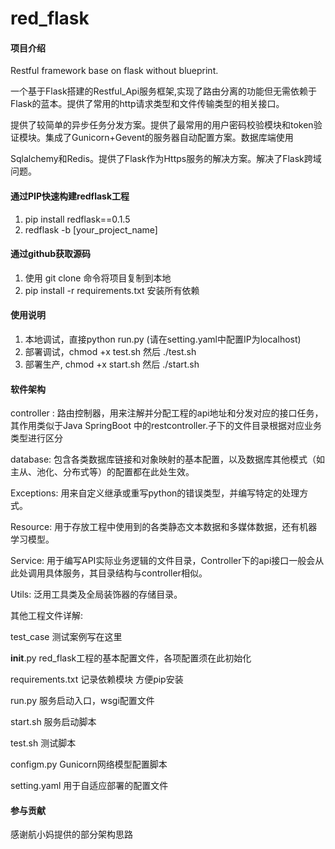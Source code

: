 # red_flask

#### 项目介绍

Restful framework base on flask without blueprint.

一个基于Flask搭建的Restful_Api服务框架,实现了路由分离的功能但无需依赖于Flask的蓝本。提供了常用的http请求类型和文件传输类型的相关接口。

提供了较简单的异步任务分发方案。提供了最常用的用户密码校验模块和token验证模块。集成了Gunicorn+Gevent的服务器自动配置方案。数据库端使用

Sqlalchemy和Redis。提供了Flask作为Https服务的解决方案。解决了Flask跨域问题。

#### 通过PIP快速构建redflask工程

1. pip install redflask==0.1.5
2. redflask -b [your_project_name]

#### 通过github获取源码

1. 使用 git clone 命令将项目复制到本地
2. pip install -r requirements.txt 安装所有依赖

#### 使用说明

1. 本地调试，直接python run.py (请在setting.yaml中配置IP为localhost)
2. 部署调试，chmod +x test.sh  然后 ./test.sh
3. 部署生产, chmod +x start.sh 然后 ./start.sh

#### 软件架构

controller : 路由控制器，用来注解并分配工程的api地址和分发对应的接口任务，其作用类似于Java SpringBoot 中的restcontroller.子下的文件目录根据对应业务类型进行区分

database: 包含各类数据库链接和对象映射的基本配置，以及数据库其他模式（如主从、池化、分布式等）的配置都在此处生效。

Exceptions: 用来自定义继承或重写python的错误类型，并编写特定的处理方式。

Resource: 用于存放工程中使用到的各类静态文本数据和多媒体数据，还有机器学习模型。

Service: 用于编写API实际业务逻辑的文件目录，Controller下的api接口一般会从此处调用具体服务，其目录结构与controller相似。

Utils: 泛用工具类及全局装饰器的存储目录。

其他工程文件详解:

test_case 测试案例写在这里

__init__.py  red_flask工程的基本配置文件，各项配置须在此初始化

requirements.txt  记录依赖模块 方便pip安装

run.py  服务启动入口，wsgi配置文件

start.sh  服务启动脚本

test.sh 测试脚本

configm.py  Gunicorn网络模型配置脚本

setting.yaml  用于自适应部署的配置文件

#### 参与贡献

感谢航小妈提供的部分架构思路

